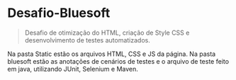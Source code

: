 # Desafio-Bluesoft

> Desafio de otimização do HTML, criação de Style CSS e desenvolvimento de testes automatizados.

Na pasta Static estão os arquivos HTML, CSS e JS da página.
Na pasta bluesoft estão as anotações de cenários de testes e o arquivo de teste feito em java, utilizando JUnit, Selenium e Maven.
